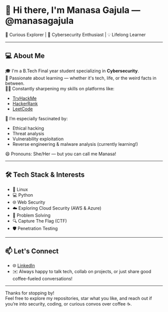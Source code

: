 # 👋 Hi there, I'm Manasa Gajula — @manasagajula

🧭 Curious Explorer | 🔐 Cybersecurity Enthusiast | 💡 Lifelong Learner

---

## 💻 About Me

🎓 I'm a B.Tech Final year student specializing in **Cybersecurity**.  
🌱 Passionate about learning — whether it's tech, life, or the weird facts in between.  
🕵️‍♀️ Constantly sharpening my skills on platforms like:
- [TryHackMe](https://tryhackme.com/p/D4rkHunt3r)
- [HackerRank](https://www.hackerrank.com/profile/gajulamanasa243)
- [LeetCode](https://leetcode.com/u/manasagajula1/)

🔐 I’m especially fascinated by:
- Ethical hacking
- Threat analysis
- Vulnerability exploitation
- Reverse engineering & malware analysis (currently learning!)

😄 Pronouns: She/Her — but you can call me Manasa!

---

## 🛠️ Tech Stack & Interests

- 🐧 Linux
- 💻 Python
- 🌐 Web Security
- ☁️ Exploring Cloud Security (AWS & Azure)
- 🧠 Problem Solving
- 🔍 Capture The Flag (CTF)
- 🛡️ Penetration Testing

---

## 📫 Let's Connect

- 🌐 [LinkedIn](https://www.linkedin.com/in/gajulamanasa) 
- ✉️ Always happy to talk tech, collab on projects, or just share good coffee-fueled conversations!

---

Thanks for stopping by!  
Feel free to explore my repositories, star what you like, and reach out if you’re into security, coding, or curious convos over coffee ☕.
